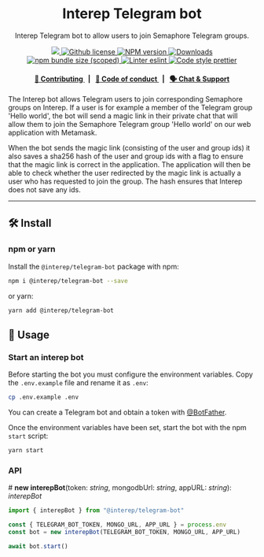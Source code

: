 <p align="center">
    <h1 align="center">
        Interep Telegram bot
    </h1>
    <p align="center">Interep Telegram bot to allow users to join Semaphore Telegram groups.</p>
</p>

<p align="center">
    <a href="https://github.com/interep">
        <img src="https://img.shields.io/badge/project-Interep-blue.svg?style=flat-square">
    </a>
    <a href="https://github.com/interep/interep.js/blob/main/LICENSE">
        <img alt="Github license" src="https://img.shields.io/github/license/interep/interep.js.svg?style=flat-square">
    </a>
    <a href="https://www.npmjs.com/package/@interep/telegram-bot">
        <img alt="NPM version" src="https://img.shields.io/npm/v/@interep/telegram-bot?style=flat-square" />
    </a>
    <a href="https://npmjs.org/package/@interep/telegram-bot">
        <img alt="Downloads" src="https://img.shields.io/npm/dm/@interep/telegram-bot.svg?style=flat-square" />
    </a>
    <a href="https://bundlephobia.com/package/@interep/telegram-bot">
        <img alt="npm bundle size (scoped)" src="https://img.shields.io/bundlephobia/minzip/@interep/telegram-bot" />
    </a>
    <a href="https://eslint.org/">
        <img alt="Linter eslint" src="https://img.shields.io/badge/linter-eslint-8080f2?style=flat-square&logo=eslint" />
    </a>
    <a href="https://prettier.io/">
        <img alt="Code style prettier" src="https://img.shields.io/badge/code%20style-prettier-f8bc45?style=flat-square&logo=prettier" />
    </a>
</p>

<div align="center">
    <h4>
        <a href="https://docs.interep.link/contributing">
            👥 Contributing
        </a>
        <span>&nbsp;&nbsp;|&nbsp;&nbsp;</span>
        <a href="https://docs.interep.link/code-of-conduct">
            🤝 Code of conduct
        </a>
        <span>&nbsp;&nbsp;|&nbsp;&nbsp;</span>
        <a href="https://t.me/interrep">
            🗣️ Chat &amp; Support
        </a>
    </h4>
</div>

The Interep bot allows Telegram users to join corresponding Semaphore groups on Interep. If a user is for example a member of the Telegram group 'Hello world', the bot will send a magic link in their private chat that will allow them to join the Semaphore Telegram group 'Hello world' on our web application with Metamask.

When the bot sends the magic link (consisting of the user and group ids) it also saves a sha256 hash of the user and group ids with a flag to ensure that the magic link is correct in the application. The application will then be able to check whether the user redirected by the magic link is actually a user who has requested to join the group. The hash ensures that Interep does not save any ids.

---

## 🛠 Install

### npm or yarn

Install the `@interep/telegram-bot` package with npm:

```bash
npm i @interep/telegram-bot --save
```

or yarn:

```bash
yarn add @interep/telegram-bot
```

## 📜 Usage

### Start an interep bot

Before starting the bot you must configure the environment variables. Copy the `.env.example` file and rename it as `.env`:

```bash
cp .env.example .env
```

You can create a Telegram bot and obtain a token with [@BotFather](https://telegram.me/@BotFather).

Once the environment variables have been set, start the bot with the npm `start` script:

```bash
yarn start
```

### API

\# **new interepBot**(token: _string_, mongodbUrl: _string_, appURL: _string_): _interepBot_

```typescript
import { interepBot } from "@interep/telegram-bot"

const { TELEGRAM_BOT_TOKEN, MONGO_URL, APP_URL } = process.env
const bot = new interepBot(TELEGRAM_BOT_TOKEN, MONGO_URL, APP_URL)

await bot.start()
```
